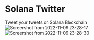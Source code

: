 # Solana Twitter
Tweet your tweets on Solana Blockchain
![Screenshot from 2022-11-09 23-28-17](https://user-images.githubusercontent.com/83513144/200908906-617ffc97-fd91-44ab-8d70-5c2871b84d9c.png)
<br/>
![Screenshot from 2022-11-09 23-28-30](https://user-images.githubusercontent.com/83513144/200908927-d7d84fd3-763c-4833-beaa-1caedcb95bec.png)
